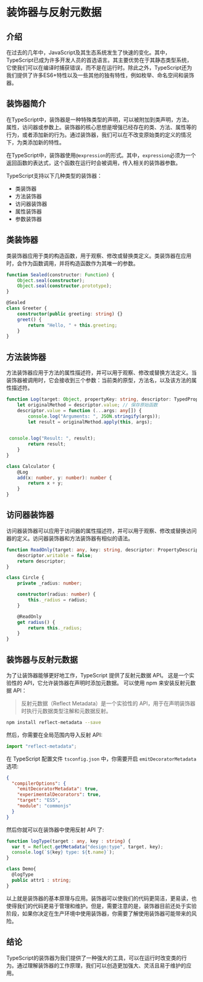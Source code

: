 # 装饰器与反射元数据

## 介绍

在过去的几年中，JavaScript及其生态系统发生了快速的变化。其中，TypeScript已成为许多开发人员的首选语言。其主要优势在于其静态类型系统，它使我们可以在编译时捕获错误，而不是在运行时。除此之外，TypeScript还为我们提供了许多ES6+特性以及一些其他的独有特性，例如枚举、命名空间和装饰器。

## 装饰器简介

在TypeScript中，装饰器是一种特殊类型的声明，可以被附加到类声明，方法，属性，访问器或参数上。装饰器的核心思想是增强已经存在的类、方法、属性等的行为，或者添加新的行为。通过装饰器，我们可以在不改变原始类的定义的情况下，为类添加新的特性。

在TypeScript中，装饰器使用`@expression`的形式。其中，`expression`必须为一个返回函数的表达式，这个函数在运行时会被调用，传入相关的装饰器参数。

TypeScript支持以下几种类型的装饰器：

- 类装饰器
- 方法装饰器
- 访问器装饰器
- 属性装饰器
- 参数装饰器

## 类装饰器

类装饰器应用于类的构造函数，用于观察、修改或替换类定义。类装饰器在应用时，会作为函数调用，并将构造函数作为其唯一的参数。

```typescript
function Sealed(constructor: Function) {
    Object.seal(constructor);
    Object.seal(constructor.prototype);
}

@Sealed
class Greeter {
    constructor(public greeting: string) {}
    greet() {
        return "Hello, " + this.greeting;
    }
}
```

## 方法装饰器

方法装饰器应用于方法的属性描述符，并可以用于观察、修改或替换方法定义。当装饰器被调用时，它会接收到三个参数：当前类的原型，方法名，以及该方法的属性描述符。

```typescript
function Log(target: Object, propertyKey: string, descriptor: TypedPropertyDescriptor<any>) {
    let originalMethod = descriptor.value; // 保存原始函数
    descriptor.value = function (...args: any[]) {
        console.log("Arguments: ", JSON.stringify(args));
        let result = originalMethod.apply(this, args);
       

 console.log("Result: ", result);
        return result;
    }
}

class Calculator {
    @Log
    add(x: number, y: number): number {
        return x + y;
    }
}
```

## 访问器装饰器

访问器装饰器可以应用于访问器的属性描述符，并可以用于观察、修改或替换访问器的定义。访问器装饰器和方法装饰器有相似的语法。

```typescript
function ReadOnly(target: any, key: string, descriptor: PropertyDescriptor) {
    descriptor.writable = false;
    return descriptor;
}

class Circle {
    private _radius: number;

    constructor(radius: number) {
        this._radius = radius;
    }

    @ReadOnly
    get radius() {
        return this._radius;
    }
}
```


## 装饰器与反射元数据

为了让装饰器能够更好地工作，TypeScript 提供了反射元数据 API。 这是一个实验性的 API，它允许装饰器在声明时添加元数据。 可以使用 npm 来安装反射元数据 API：

> 反射元数据（Reflect Metadata）是一个实验性的 API，用于在声明装饰器时执行元数据类型注解和元数据反射。


```bash
npm install reflect-metadata --save
```

然后，你需要在全局范围内导入反射 API:

```typescript
import "reflect-metadata";
```

在 TypeScript 配置文件 `tsconfig.json` 中，你需要开启 `emitDecoratorMetadata` 选项:

```json
{
  "compilerOptions": {
    "emitDecoratorMetadata": true,
    "experimentalDecorators": true,
    "target": "ES5",
    "module": "commonjs"
  }
}
```

然后你就可以在装饰器中使用反射 API 了:

```typescript
function logType(target : any, key : string) {
  var t = Reflect.getMetadata("design:type", target, key);
  console.log(`${key} type: ${t.name}`);
}

class Demo{ 
  @logType
  public attr1 : string;
}
```

以上就是装饰器的基本原理与应用。装饰器可以使我们的代码更简洁，更易读，也使得我们的代码更易于管理和维护。但是，需要注意的是，装饰器目前还处于实验阶段，如果你决定在生产环境中使用装饰器，你需要了解使用装饰器可能带来的风险。


## 结论

TypeScript的装饰器为我们提供了一种强大的工具，可以在运行时改变类的行为。通过理解装饰器的工作原理，我们可以创造更加强大、灵活且易于维护的应用。